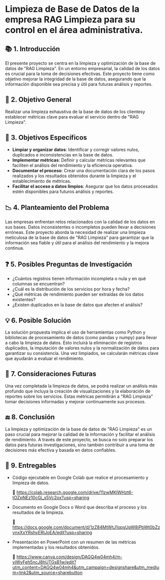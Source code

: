 # Limpieza de Base de Datos de la empresa RAG Limpieza para su control en el área administrativa.  

## 📚 1. Introducción

El presente proyecto se centra en la limpieza y optimización de la base de datos de "RAG Limpieza". En un entorno empresarial, la calidad de los datos es crucial para la toma de decisiones efectivas. Este proyecto tiene como objetivo mejorar la integridad de la base de datos, asegurando que la información disponible sea precisa y útil para futuras análisis y reportes.

## 🎯 2. Objetivo General

Realizar una limpieza exhaustiva de la base de datos de los clientesy establecer métricas clave para evaluar el servicio dentro de "RAG Limpieza".

## 📝 3. Objetivos Específicos

- **Limpiar y organizar datos**: Identificar y corregir valores nulos, duplicados e inconsistencias en la base de datos.
- **Implementar métricas**: Definir y calcular métricas relevantes que faciliten el análisis del rendimiento y la eficiencia operativa.
- **Documentar el proceso**: Crear una documentación clara de los pasos realizados y los resultados obtenidos durante la limpieza y el establecimiento de métricas.
- **Facilitar el acceso a datos limpios**: Asegurar que los datos procesados estén disponibles para futuros análisis y reportes.

## 📉 4. Planteamiento del Problema

Las empresas enfrentan retos relacionados con la calidad de los datos en sus bases. Datos inconsistentes o incompletos pueden llevar a decisiones erróneas. Este proyecto aborda la necesidad de realizar una limpieza meticulosa de la base de datos de "RAG Limpieza" para garantizar que la información sea fiable y útil para el análisis del rendimiento y la mejora continua.

## ❓ 5. Posibles Preguntas de Investigación

- ¿Cuántos registros tienen información incompleta o nula y en qué columnas se encuentran?
- ¿Cuál es la distribución de los servicios por hora y fecha?
- ¿Qué métricas de rendimiento pueden ser extraídas de los datos existentes?
- ¿Existen duplicados en la base de datos que afecten el análisis?

## 💡 6. Posible Solución

La solución propuesta implica el uso de herramientas como Python y bibliotecas de procesamiento de datos (como pandas y numpy) para llevar a cabo la limpieza de datos. Esto incluirá la eliminación de registros duplicados, la imputación de valores nulos y la normalización de datos para garantizar su consistencia. Una vez limpiados, se calcularán métricas clave que ayudarán a evaluar el rendimiento.

## 🌟 7. Consideraciones Futuras

Una vez completada la limpieza de datos, se podrá realizar un análisis más profundo que incluya la creación de visualizaciones y la elaboración de reportes sobre los servicios. Estas métricas permitirán a "RAG Limpieza" tomar decisiones informadas y mejorar continuamente sus procesos.

## 🔚 8. Conclusión

La limpieza y optimización de la base de datos de "RAG Limpieza" es un paso crucial para mejorar la calidad de la información y facilitar el análisis de rendimiento. A través de este proyecto, se busca no solo preparar los datos para futuras investigaciones, sino también contribuir a una toma de decisiones más efectiva y basada en datos confiables.

## 📂 9. Entregables

- Código ejecutable en Google Colab que realice el procesamiento y limpieza de datos.
  
  🔗 https://colab.research.google.com/drive/11zwMKlWHzt6-tOZpNEz10cGj_x5Vc2ox?usp=sharing
- Documento en Google Docs o Word que describa el proceso y los resultados de la limpieza.
  
  🔗 https://docs.google.com/document/d/1zZ84MtWtJ1opsUpW8jPbWt0bZzvnxXxYRshyERIJoEA/edit?usp=sharing
  
- Presentación en PowerPoint con un resumen de las métricas implementadas y los resultados obtenidos.

   🔗   https://www.canva.com/design/DAGQ4w04mh4/m-yjWyFeh5ncJ8hUTGsB1w/edit?utm_content=DAGQ4w04mh4&utm_campaign=designshare&utm_medium=link2&utm_source=sharebutton
